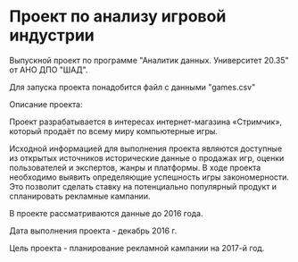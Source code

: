 # Проект по анализу игровой индустрии
Выпускной проект по программе "Аналитик данных. Университет 20.35" от АНО ДПО "ШАД".

Для запуска проекта понадобится файл с данными "games.csv"

Описание проекта:

Проект разрабатывается в интересах интернет-магазина «Стримчик», который продаёт по всему миру компьютерные игры.

Исходной информацией для выполнения проекта являются доступные из открытых источников исторические данные о продажах игр, оценки пользователей и экспертов, жанры и платформы. В ходе проекта необходимо выявить определяющие успешность игры закономерности. Это позволит сделать ставку на потенциально популярный продукт и спланировать рекламные кампании.

В проекте рассматриваются данные до 2016 года.

Дата выполнения проекта - декабрь 2016 г.

Цель проекта - планирование рекламной кампании на 2017-й год. 
